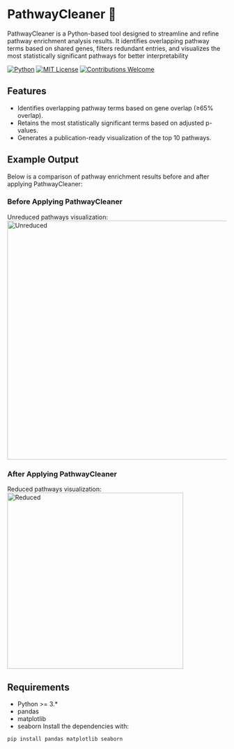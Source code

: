 # PathwayCleaner 🚀
PathwayCleaner is a Python-based tool designed to streamline and refine pathway enrichment analysis results. It identifies overlapping pathway terms based on shared genes, filters redundant entries, and visualizes the most statistically significant pathways for better interpretability

[![Python](https://img.shields.io/badge/Python-3.6%2B-blue)](https://www.python.org/)
[![MIT License](https://img.shields.io/badge/License-MIT-green)](LICENSE)
[![Contributions Welcome](https://img.shields.io/badge/Contributions-Welcome-brightgreen)](CONTRIBUTING.md)

## Features
- Identifies overlapping pathway terms based on gene overlap (≥65% overlap).
- Retains the most statistically significant terms based on adjusted p-values.
- Generates a publication-ready visualization of the top 10 pathways.



## Example Output
Below is a comparison of pathway enrichment results before and after applying PathwayCleaner:

### Before Applying PathwayCleaner
Unreduced pathways visualization:<img width="548" alt="Unreduced" src="https://github.com/user-attachments/assets/9ed8a78e-ae89-4c8c-a04e-ccedfe33398e" />

### After Applying PathwayCleaner
Reduced pathways visualization:            <img width="404" alt="Reduced" src="https://github.com/user-attachments/assets/eab44d0a-b939-4dd1-8a7e-7094f1a0bdd7" />






## Requirements
- Python >= 3.*
- pandas
- matplotlib
- seaborn
Install the dependencies with:
```bash
pip install pandas matplotlib seaborn




